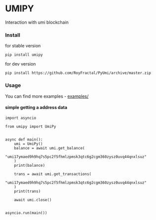 # UMIPY

Interaction with umi blockchain


### Install

for stable version

`pip install umipy`

for dev version

`pip install https://github.com/RoyFractal/PyUmi/archive/master.zip` 


### Usage

You can find more examples - [examples/](examples/)

#### simple getting a address data

```python3
import asyncio

from umipy import UmiPy


async def main():
    umi = UmiPy()
    balance = await umi.get_balance(
        "umi17ymaed9h9hq7s5pc2f5fhmlzpmsk3qtc6g2cgm360zysz0uvq44qnxlsuz"
    )
    print(balance)

    trans = await umi.get_transactions(
        "umi17ymaed9h9hq7s5pc2f5fhmlzpmsk3qtc6g2cgm360zysz0uvq44qnxlsuz"
    )
    print(trans)

    await umi.close()


asyncio.run(main())
```
